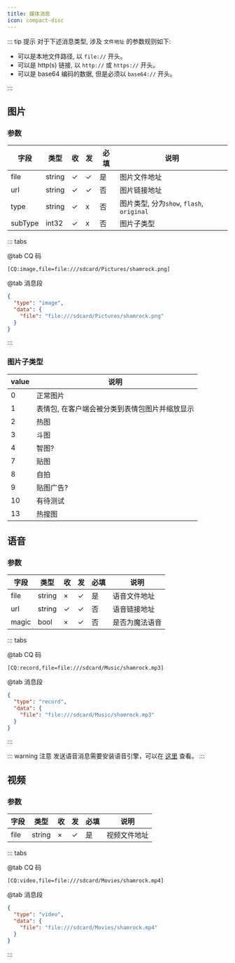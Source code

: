 ```yaml
---
title: 媒体消息
icon: compact-disc
---
```


::: tip 提示
对于下述消息类型, 涉及 `文件地址` 的参数规则如下:

- 可以是本地文件路径, 以 `file://` 开头。
- 可以是 http(s) 链接, 以 `http://` 或 `https://` 开头。
- 可以是 base64 编码的数据, 但是必须以 `base64://` 开头。

:::

## 图片

### 参数

| 字段    | 类型   | 收  | 发  | 必填 | 说明                                      |
| ------- | ------ | --- | --- | ---- | ----------------------------------------- |
| file    | string | ✓   | ✓   | 是   | 图片文件地址                              |
| url     | string | ✓   | ✓   | 否   | 图片链接地址                              |
| type    | string | ✓   | x   | 否   | 图片类型, 分为`show`, `flash`, `original` |
| subType | int32  | ✓   | x   | 否   | 图片子类型                                |

::: tabs

@tab CQ 码

```text
[CQ:image,file=file:///sdcard/Pictures/shamrock.png]
```

@tab 消息段

```json
{
  "type": "image",
  "data": {
    "file": "file:///sdcard/Pictures/shamrock.png"
  }
}
```

:::

### 图片子类型

| value | 说明                                           |
| ----- | ---------------------------------------------- |
| 0     | 正常图片                                       |
| 1     | 表情包, 在客户端会被分类到表情包图片并缩放显示 |
| 2     | 热图                                           |
| 3     | 斗图                                           |
| 4     | 智图?                                          |
| 7     | 贴图                                           |
| 8     | 自拍                                           |
| 9     | 贴图广告?                                      |
| 10    | 有待测试                                       |
| 13    | 热搜图                                         |

## 语音

### 参数

| 字段  | 类型   | 收  | 发  | 必填 | 说明           |
| ----- | ------ | --- | --- | ---- | -------------- |
| file  | string | ×   | ✓   | 是   | 语音文件地址   |
| url   | string | ✓   | ✓   | 否   | 语音链接地址   |
| magic | bool   | ×   | ✓   | 否   | 是否为魔法语音 |

::: tabs

@tab CQ 码

```text
[CQ:record,file=file:///sdcard/Music/shamrock.mp3]
```

@tab 消息段

```json
{
  "type": "record",
  "data": {
    "file": "file:///sdcard/Music/shamrock.mp3"
  }
}
```

:::

::: warning 注意
发送语音消息需要安装语音引擎，可以在 [这里](../advanced/voice.md) 查看。
:::

## 视频

### 参数

| 字段 | 类型   | 收  | 发  | 必填 | 说明         |
| ---- | ------ | --- | --- | ---- | ------------ |
| file | string | ×   | ✓   | 是   | 视频文件地址 |

::: tabs

@tab CQ 码

```text
[CQ:video,file=file:///sdcard/Movies/shamrock.mp4]
```

@tab 消息段

```json
{
  "type": "video",
  "data": {
    "file": "file:///sdcard/Movies/shamrock.mp4"
  }
}
```

:::
